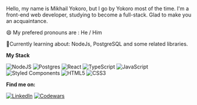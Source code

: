 Hello, my name is Mikhail Yokoro, but I go by Yokoro most of the time. 
I'm a front-end web developer, studying to become a full-stack.
Glad to make you an acquaintance.

😄 My prefered pronouns are : He / Him

🌱Currently learning about: NodeJs, PostgreSQL and some related libraries.



<strong>My Stack</strong>

![NodeJS](https://img.shields.io/badge/node.js-6DA55F?style=for-the-badge&logo=node.js&logoColor=white) ![Postgres](https://img.shields.io/badge/postgres-%23316192.svg?style=for-the-badge&logo=postgresql&logoColor=white)  ![React](https://img.shields.io/badge/react-%2320232a.svg?style=for-the-badge&logo=react&logoColor=%2361DAFB)  ![TypeScript](https://img.shields.io/badge/typescript-%23007ACC.svg?style=for-the-badge&logo=typescript&logoColor=white)  ![JavaScript](https://img.shields.io/badge/javascript-%23323330.svg?style=for-the-badge&logo=javascript&logoColor=%23F7DF1E) 	 ![Styled Components](https://img.shields.io/badge/styled--components-DB7093?style=for-the-badge&logo=styled-components&logoColor=white)  ![HTML5](https://img.shields.io/badge/html5-%23E34F26.svg?style=for-the-badge&logo=html5&logoColor=white) ![CSS3](https://img.shields.io/badge/css3-%231572B6.svg?style=for-the-badge&logo=css3&logoColor=white) 

<strong>Find me on:</strong>

<a href="https://www.linkedin.com/in/yokoro/">![LinkedIn](https://img.shields.io/badge/linkedin-%230077B5.svg?style=for-the-badge&logo=linkedin&logoColor=white)</a>
<a href="https://www.codewars.com/users/Yokorosan">![Codewars](https://img.shields.io/badge/Codewars-B1361E?style=for-the-badge&logo=codewars&logoColor=grey)</a>


<!--
**Yokorosan/Yokorosan** is a ✨ _special_ ✨ repository because its `README.md` (this file) appears on your GitHub profile.

Here are some ideas to get you started:

- 🔭 I’m currently working on ...
- 🌱 I’m currently learning ...
- 👯 I’m looking to collaborate on ...
- 🤔 I’m looking for help with ...
- 💬 Ask me about ...
- 📫 How to reach me: ...
- 😄 Pronouns: ...
- ⚡ Fun fact: ...
-->
